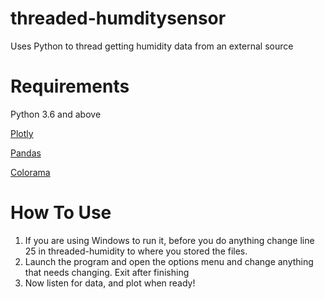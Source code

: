 # threaded-humditysensor
Uses Python to thread getting humidity data from an external source

# Requirements
Python 3.6 and above

[Plotly](https://plotly.com/python/getting-started/)

[Pandas](https://pandas.pydata.org/)

[Colorama](https://pypi.org/project/colorama/)

# How To Use
1. If you are using Windows to run it, before you do anything change line 25 in threaded-humidity to where you stored the files.
2. Launch the program and open the options menu and change anything that needs changing. Exit after finishing
3. Now listen for data, and plot when ready!
